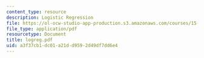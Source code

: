 ```yaml
---
content_type: resource
description: Logistic Regression
file: https://ol-ocw-studio-app-production.s3.amazonaws.com/courses/15-062-data-mining-spring-2003/a3f37cb1dc01a21dd9592d49df7dd6e4_logreg.pdf
file_type: application/pdf
resourcetype: Document
title: logreg.pdf
uid: a3f37cb1-dc01-a21d-d959-2d49df7dd6e4
---
```

